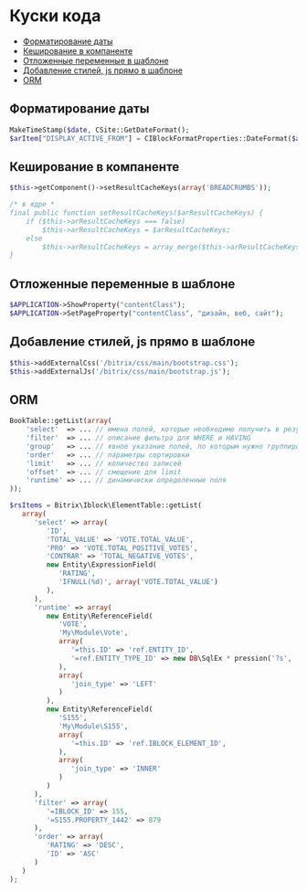# Куски кода

- [Форматирование даты](#Форматирование-даты)
- [Кеширование в компаненте](#Кеширование-в-компаненте)
- [Отложенные переменные в шаблоне](#Отложенные-переменные-в-шаблоне)
- [Добавление стилей, js прямо в шаблоне](#Добавление-стилей,-js-прямо-в-шаблоне)
- [ORM](#ORM)

## Форматирование даты
```php
MakeTimeStamp($date, CSite::GetDateFormat();
$arItem["DISPLAY_ACTIVE_FROM"] = CIBlockFormatProperties::DateFormat($arParams["ACTIVE_DATE_FORMAT"], MakeTimeStamp($arItem["ACTIVE_FROM"], CSite::GetDateFormat()));
```

## Кеширование в компаненте
```php
$this->getComponent()->setResultCacheKeys(array('BREADCRUMBS'));

/* в ядре *
final public function setResultCacheKeys($arResultCacheKeys) {
    if ($this->arResultCacheKeys === false)
        $this->arResultCacheKeys = $arResultCacheKeys;
    else
        $this->arResultCacheKeys = array_merge($this->arResultCacheKeys, $arResultCacheKeys);
}
```

## Отложенные переменные в шаблоне
```php
$APPLICATION->ShowProperty("contentClass");
$APPLICATION->SetPageProperty("contentClass", "дизайн, веб, сайт");
```
## Добавление стилей, js прямо в шаблоне
```php
$this->addExternalCss('/bitrix/css/main/bootstrap.css');
$this->addExternalJs('/bitrix/css/main/bootstrap.js');
```

## ORM
```php
BookTable::getList(array(
    'select'  => ... // имена полей, которые необходимо получить в результате
    'filter'  => ... // описание фильтра для WHERE и HAVING
    'group'   => ... // явное указание полей, по которым нужно группировать результат
    'order'   => ... // параметры сортировки
    'limit'   => ... // количество записей
    'offset'  => ... // смещение для limit
    'runtime' => ... // динамически определенные поля
));
```

```php
$rsItems = Bitrix\Iblock\ElementTable::getList(
   array(
      'select' => array(
         'ID',
         'TOTAL_VALUE' => 'VOTE.TOTAL_VALUE', 
         'PRO' => 'VOTE.TOTAL_POSITIVE_VOTES', 
         'CONTRAR' => 'TOTAL_NEGATIVE_VOTES',
         new Entity\ExpressionField(
            'RATING',
            'IFNULL(%d)', array('VOTE.TOTAL_VALUE')
         ),
      ),
      'runtime' => array(
         new Entity\ReferenceField(
            'VOTE',
            'My\Module\Vote',
            array(
               '=this.ID' => 'ref.ENTITY_ID',
               '=ref.ENTITY_TYPE_ID' => new DB\SqlEx * pression('?s', 'IBLOCK_ELEMENT')
            ),
            array(
               'join_type' => 'LEFT'
            )
         ),
         new Entity\ReferenceField(
            'S155',
            'My\Module\S155',
            array(
               '=this.ID' => 'ref.IBLOCK_ELEMENT_ID',
            ),
            array(
               'join_type' => 'INNER'
            )
         )
      ),
      'filter' => array(
         '=IBLOCK_ID' => 155,
         '=S155.PROPERTY_1442' => 879
      ),
      'order' => array(
         'RATING' => 'DESC',
         'ID' => 'ASC'
      )
   )
);
```
